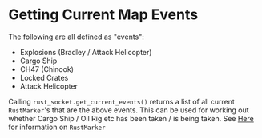 # Getting Current Map Events

The following are all defined as "events":

* Explosions (Bradley / Attack Helicopter)
* Cargo Ship
* CH47 (Chinook)
* Locked Crates
* Attack Helicopter

Calling `rust_socket.get_current_events()` returns a list of all current `RustMarker`'s that are the above events. This can be used for working out whether Cargo Ship / Oil Rig etc has been taken / is being taken. See [Here ](getting-map-markers.md)for information on `RustMarker`

